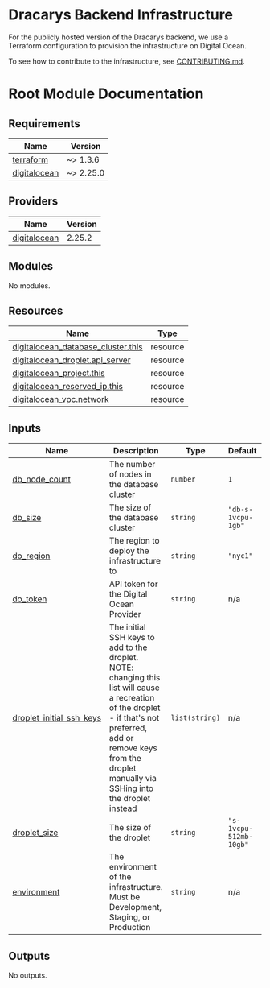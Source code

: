 # Dracarys Backend Infrastructure

For the publicly hosted version of the Dracarys backend, we use a Terraform configuration to provision the infrastructure on Digital Ocean.

To see how to contribute to the infrastructure, see [CONTRIBUTING.md](../CONTRIBUTING.md).

# Root Module Documentation
<!-- BEGIN_TF_DOCS -->
## Requirements

| Name | Version |
|------|---------|
| <a name="requirement_terraform"></a> [terraform](#requirement\_terraform) | ~> 1.3.6 |
| <a name="requirement_digitalocean"></a> [digitalocean](#requirement\_digitalocean) | ~> 2.25.0 |

## Providers

| Name | Version |
|------|---------|
| <a name="provider_digitalocean"></a> [digitalocean](#provider\_digitalocean) | 2.25.2 |

## Modules

No modules.

## Resources

| Name | Type |
|------|------|
| [digitalocean_database_cluster.this](https://registry.terraform.io/providers/digitalocean/digitalocean/latest/docs/resources/database_cluster) | resource |
| [digitalocean_droplet.api_server](https://registry.terraform.io/providers/digitalocean/digitalocean/latest/docs/resources/droplet) | resource |
| [digitalocean_project.this](https://registry.terraform.io/providers/digitalocean/digitalocean/latest/docs/resources/project) | resource |
| [digitalocean_reserved_ip.this](https://registry.terraform.io/providers/digitalocean/digitalocean/latest/docs/resources/reserved_ip) | resource |
| [digitalocean_vpc.network](https://registry.terraform.io/providers/digitalocean/digitalocean/latest/docs/resources/vpc) | resource |

## Inputs

| Name | Description | Type | Default | Required |
|------|-------------|------|---------|:--------:|
| <a name="input_db_node_count"></a> [db\_node\_count](#input\_db\_node\_count) | The number of nodes in the database cluster | `number` | `1` | no |
| <a name="input_db_size"></a> [db\_size](#input\_db\_size) | The size of the database cluster | `string` | `"db-s-1vcpu-1gb"` | no |
| <a name="input_do_region"></a> [do\_region](#input\_do\_region) | The region to deploy the infrastructure to | `string` | `"nyc1"` | no |
| <a name="input_do_token"></a> [do\_token](#input\_do\_token) | API token for the Digital Ocean Provider | `string` | n/a | yes |
| <a name="input_droplet_initial_ssh_keys"></a> [droplet\_initial\_ssh\_keys](#input\_droplet\_initial\_ssh\_keys) | The initial SSH keys to add to the droplet. NOTE: changing this list will cause a recreation of the droplet - if that's not preferred, add or remove keys from the droplet manually via SSHing into the droplet instead | `list(string)` | n/a | yes |
| <a name="input_droplet_size"></a> [droplet\_size](#input\_droplet\_size) | The size of the droplet | `string` | `"s-1vcpu-512mb-10gb"` | no |
| <a name="input_environment"></a> [environment](#input\_environment) | The environment of the infrastructure. Must be Development, Staging, or Production | `string` | n/a | yes |

## Outputs

No outputs.
<!-- END_TF_DOCS -->
